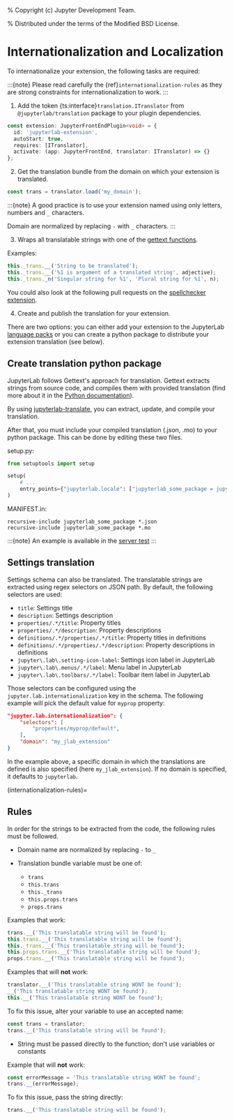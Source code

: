 % Copyright (c) Jupyter Development Team.

% Distributed under the terms of the Modified BSD License.

# Internationalization and Localization

To internationalize your extension, the following tasks are required:

:::{note}
Please read carefully the {ref}`internationalization-rules` as they are strong constraints for internationalization to work.
:::

1. Add the token {ts:interface}`translation.ITranslator` from `@jupyterlab/translation` package to your plugin dependencies.

```typescript
const extension: JupyterFrontEndPlugin<void> = {
  id: 'jupyterlab-extension',
  autoStart: true,
  requires: [ITranslator],
  activate: (app: JupyterFrontEnd, translator: ITranslator) => {}
};
```

2. Get the translation bundle from the domain on which your extension is translated.

```typescript
const trans = translator.load('my_domain');
```

:::{note}
A good practice is to use your extension named using only letters, numbers and `_`
characters.

Domain are normalized by replacing `-` with `_` characters.
:::

3. Wraps all translatable strings with one of the [gettext functions](https://jupyterlab.readthedocs.io/en/latest/api/modules/translation.html#translationbundle).

Examples:

```typescript
this._trans.__('String to be translated');
this._trans.__('%1 is argument of a translated string', adjective);
this._trans._n('Singular string for %1', 'Plural string for %1', n);
```

You could also look at the following pull requests on the
[spellchecker extension](https://github.com/jupyterlab-contrib/spellchecker/pull/84/files).

4. Create and publish the translation for your extension.

There are two options: you can either add your extension to the JupyterLab [language packs](https://github.com/jupyterlab/language-packs/#adding-a-new-extension)
or you can create a python package to distribute your extension translation (see below).

## Create translation python package

JupyterLab follows Gettext's approach for translation. Gettext extracts strings from source code, and compiles them with provided translation
(find more about it in the [Python documentation](https://docs.python.org/3/library/gettext.html#internationalizing-your-programs-and-modules)).

By using [jupyterlab-translate](https://github.com/jupyterlab/jupyterlab-translate), you can extract, update, and compile your translation.

After that, you must include your compiled translation (.json, .mo) to your python package. This can be done by editing these two files.

setup.py:

```python
from setuptools import setup

setup(
    # ...
    entry_points={"jupyterlab.locale": ["jupyterlab_some_package = jupyterlab_some_package"]},
)
```

MANIFEST.in:

```text
recursive-include jupyterlab_some_package *.json
recursive-include jupyterlab_some_package *.mo
```

:::{note}
An example is available in the [server test](https://github.com/jupyterlab/jupyterlab_server/tree/main/tests/translations/jupyterlab-some-package)
:::

## Settings translation

Settings schema can also be translated. The translatable strings are extracted using regex selectors
on JSON path. By default, the following selectors are used:

- `title`: Settings title
- `description`: Settings description
- `properties/.*/title`: Property titles
- `properties/.*/description`: Property descriptions
- `definitions/.*/properties/.*/title`: Property titles in definitions
- `definitions/.*/properties/.*/description`: Property descriptions in definitions
- `jupyter\.lab\.setting-icon-label`: Settings icon label in JupyterLab
- `jupyter\.lab\.menus/.*/label`: Menu label in JupyterLab
- `jupyter\.lab\.toolbars/.*/label`: Toolbar item label in JupyterLab

Those selectors can be configured using the `jupyter.lab.internationalization` key in
the schema. The following example will pick the default value for `myprop` property:

```json
"jupyter.lab.internationalization": {
    "selectors": [
        "properties/myprop/default",
    ],
    "domain": "my_jlab_extension"
}
```

In the example above, a specific domain in which the translations are defined is also
specified (here `my_jlab_extension`). If no domain is specified, it defaults to
`jupyterlab`.

(internationalization-rules)=

## Rules

In order for the strings to be extracted from the code, the following rules must be followed.

- Domain name are normalized by replacing `-` to `_`

- Translation bundle variable must be one of:

  - `trans`
  - `this.trans`
  - `this._trans`
  - `this.props.trans`
  - `props.trans`

Examples that work:

```typescript
trans.__('This translatable string will be found');
this.trans.__('This translatable string will be found');
this._trans.__('This translatable string will be found');
this.props.trans.__('This translatable string will be found');
props.trans.__('This translatable string will be found');
```

Examples that will **not** work:

```typescript
translator.__('This translatable string WONT be found');
__('This translatable string WONT be found');
this.__('This translatable string WONT be found');
```

To fix this issue, alter your variable to use an accepted name:

```typescript
const trans = translator;
trans.__('This translatable string will be found');
```

- String must be passed directly to the function; don't use variables or constants

Example that will **not** work:

```typescript
const errorMessage = 'This translatable string WONT be found';
trans.__(errorMessage);
```

To fix this issue, pass the string directly:

```typescript
trans.__('This translatable string will be found');
```
